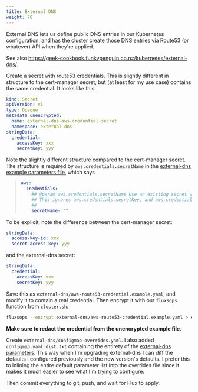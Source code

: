 ```yaml
---
title: External DNS
weight: 70
---
```


External DNS lets us define public DNS entries in our Kubernetes configuration,
and has the cluster create those DNS entries via Route53 (or whatever) API when they're applied.

See also <https://geek-cookbook.funkypenguin.co.nz/kubernetes/external-dns/>.

Create a secret with route53 credentials.
This is slightly different in structure to the cert-manager secret,
but (at least for my use case) contains the same credential.
It looks like this:

```yaml
kind: Secret
apiVersion: v1
type: Opaque
metadata_unencrypted:
  name: external-dns-aws-credential-secret
  namespace: external-dns
stringData:
  credential:
    accessKey: xxx
    secretKey: yyy
```

Note the slightly different structure compared to the cert-manager secret.
The structure is required by `aws.credentials.secretName` in the
[external-dns example parameters file](https://github.com/bitnami/charts/blob/main/bitnami/external-dns/values.yaml),
which says

> ```yaml
> aws:
>   credentials:
>     ## @param aws.credentials.secretName Use an existing secret with key "credentials" defined.
>     ## This ignores aws.credentials.secretKey, and aws.credentials.accessKey
>     ##
>     secretName: ""
> ```

To be explicit, note the difference between the cert-manager secret:

```yaml
stringData:
  access-key-id: xxx
  secret-access-key: yyy
```

and the external-dns secret:

```yaml
stringData:
  credential:
    accessKey: xxx
    secretKey: yyy
```

Save this as `external-dns/aws-route53-credential.example.yaml`,
and modify it to contain a real credential.
Then encrypt it with our `fluxsops` function from `cluster.sh`:

```sh
fluxsops --encrypt external-dns/aws-route53-credential.example.yaml > external-dns/aws-route53-credential.yaml
```

**Make sure to redact the credential from the unencrypted example file**.

Create `external-dns/configmap-overrides.yaml`.
I also added `configmap.yaml.dist.txt` containing the entirety of the
[external-dns parameters](https://github.com/bitnami/charts/blob/main/bitnami/external-dns/values.yaml).
This way when I'm upgrading external-dns I can diff the defaults I configured previously
and the new version's defaults.
I prefer this to inlining the entire default parameter list into the overrides file
since it makes it much easier to see what I'm trying to configure.

Then commit everything to git, push, and wait for Flux to apply.
